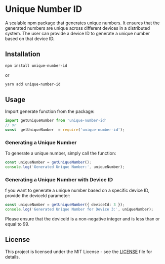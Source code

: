 # Unique Number ID
A scalable npm package that generates unique numbers. It ensures that the generated numbers are unique across different devices in a distributed system. The user can provide a device ID to generate a unique number based on that device ID.

## Installation
```bash
npm install unique-number-id
```
or 
```bash
yarn add unique-number-id
```

## Usage
Import generate function from the package:

```typescript
import getUniqueNumber from 'unique-number-id'
// or
const  getUniqueNumber  = require('unique-number-id');
```

### Generating a Unique Number
To generate a unique number, simply call the function:

```typescript
const uniqueNumber = getUniqueNumber();
console.log('Generated Unique Number:', uniqueNumber);
```

### Generating a Unique Number with Device ID
f you want to generate a unique number based on a specific device ID, provide the deviceId parameter:

```typescript
const uniqueNumber = getUniqueNumber({ deviceId: 3 });
console.log('Generated Unique Number for Device 3:', uniqueNumber);
```

Please ensure that the deviceId is a non-negative integer and is less than or equal to 99.

## License
This project is licensed under the MIT License - see the [LICENSE](https://github.com/takiuddinahmed/unique-number-id/blob/main/LICENSE) file for details.